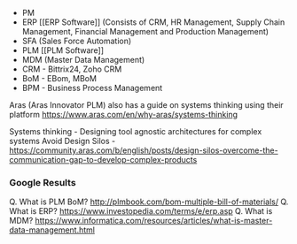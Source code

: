 - PM 
- ERP [[ERP Software]] (Consists of CRM, HR Management, Supply Chain Management, Financial Management and Production Management)
- SFA (Sales Force Automation)
- PLM [[PLM Software]]
- MDM (Master Data Management)
- CRM - Bittrix24, Zoho CRM
- BoM - EBom, MBoM
- BPM - Business Process Management

Aras (Aras Innovator PLM) also has a guide on systems thinking using their platform
https://www.aras.com/en/why-aras/systems-thinking

Systems thinking - Designing tool agnostic architectures for complex systems
Avoid Design Silos - https://community.aras.com/b/english/posts/design-silos-overcome-the-communication-gap-to-develop-complex-products

### Google Results
Q. What is PLM BoM?
http://plmbook.com/bom-multiple-bill-of-materials/
Q. What is ERP?
https://www.investopedia.com/terms/e/erp.asp
Q. What is MDM?
https://www.informatica.com/resources/articles/what-is-master-data-management.html